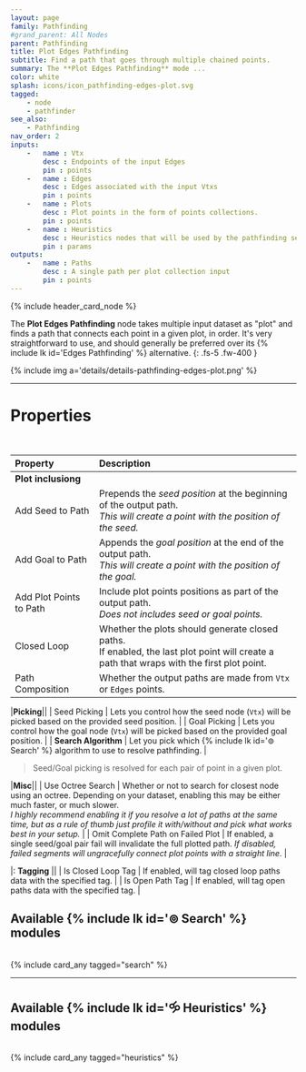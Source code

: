```yaml
---
layout: page
family: Pathfinding
#grand_parent: All Nodes
parent: Pathfinding
title: Plot Edges Pathfinding
subtitle: Find a path that goes through multiple chained points.
summary: The **Plot Edges Pathfinding** mode ...
color: white
splash: icons/icon_pathfinding-edges-plot.svg
tagged: 
    - node
    - pathfinder
see_also: 
    - Pathfinding
nav_order: 2
inputs:
    -   name : Vtx
        desc : Endpoints of the input Edges
        pin : points
    -   name : Edges
        desc : Edges associated with the input Vtxs
        pin : points
    -   name : Plots
        desc : Plot points in the form of points collections.
        pin : points
    -   name : Heuristics
        desc : Heuristics nodes that will be used by the pathfinding search algorithm
        pin : params
outputs:
    -   name : Paths
        desc : A single path per plot collection input
        pin : points
---
```


{% include header_card_node %}

The **Plot Edges Pathfinding** node takes multiple input dataset as "plot" and finds a path that connects each point in a given plot, in order.  It's very straightforward to use, and should generally be preferred over its {% include lk id='Edges Pathfinding' %} alternative.
{: .fs-5 .fw-400 } 

{% include img a='details/details-pathfinding-edges-plot.png' %} 

---
# Properties
<br>

| Property       | Description          |
|:-------------|:------------------|
|**Plot inclusiong**||
| Add Seed to Path           | Prepends the *seed position* at the beginning of the output path.<br>*This will create a point with the position of the seed.* |
| Add Goal to Path           | Appends the *goal position* at the end of the output path.<br>*This will create a point with the position of the goal.* |
| Add Plot Points to Path           | Include plot points positions as part of the output path.<br>*Does not includes seed or goal points.* |
| Closed Loop           | Whether the plots should generate closed paths.<br>If enabled, the last plot point will create a path that wraps with the first plot point. |
| Path Composition           | Whether the output paths are made from `Vtx` or `Edges` points. |

|**Picking**||
| Seed Picking         | Lets you control how the seed node (`Vtx`) will be picked based on the provided seed position. |
| Goal Picking         | Lets you control how the goal node (`Vtx`) will be picked based on the provided goal position. |
| **Search Algorithm**         | Let you pick which {% include lk id='⊚ Search' %} algorithm to use to resolve pathfinding. |

> Seed/Goal picking is resolved for each pair of point in a given plot.

|**Misc**||
| Use Octree Search         | Whether or not to search for closest node using an octree. Depending on your dataset, enabling this may be either much faster, or much slower.<br>*I highly recommend enabling it if you resolve a lot of paths at the same time, but as a rule of thumb just profile it with/without and pick what works best in your setup.* |
| Omit Complete Path on Failed Plot         | If enabled, a single seed/goal pair fail will invalidate the full plotted path. *If disabled, failed segments will ungracefully connect plot points with a straight line.* |

|: **Tagging** ||
| Is Closed Loop Tag | If enabled, will tag closed loop paths data with the specified tag. |
| Is Open Path Tag | If enabled, will tag open paths data with the specified tag. |

## Available {% include lk id='⊚ Search' %} modules
<br>
{% include card_any tagged="search" %}

---
## Available {% include lk id='🝰 Heuristics' %} modules
<br>
{% include card_any tagged="heuristics" %}
